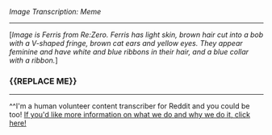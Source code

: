 *Image Transcription: Meme*

---

[*Image is Ferris from Re:Zero. Ferris has light skin, brown hair cut into a bob with a V-shaped fringe, brown cat ears and yellow eyes. They appear feminine and have white and blue ribbons in their hair, and a blue collar with a ribbon.*]

### {{REPLACE ME}}

---

^^I'm&#32;a&#32;human&#32;volunteer&#32;content&#32;transcriber&#32;for&#32;Reddit&#32;and&#32;you&#32;could&#32;be&#32;too!&#32;[If&#32;you'd&#32;like&#32;more&#32;information&#32;on&#32;what&#32;we&#32;do&#32;and&#32;why&#32;we&#32;do&#32;it,&#32;click&#32;here!](https://www.reddit.com/r/TranscribersOfReddit/wiki/index)
